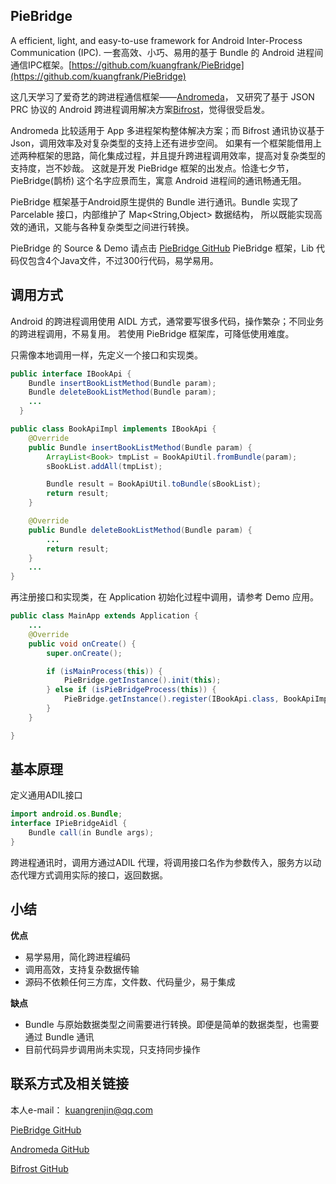 ## PieBridge
A efficient, light, and easy-to-use framework for Android Inter-Process Communication (IPC).
一套高效、小巧、易用的基于 Bundle 的 Android 进程间通信IPC框架。[https://github.com/kuangfrank/PieBridge](https://github.com/kuangfrank/PieBridge)

这几天学习了爱奇艺的跨进程通信框架——[Andromeda](https://github.com/iqiyi/Andromeda)，
又研究了基于 JSON PRC 协议的 Android 跨进程调用解决方案[Bifrost](https://github.com/LiushuiXiaoxia/Bifrost)，觉得很受启发。

Andromeda 比较适用于 App 多进程架构整体解决方案；而 Bifrost 通讯协议基于 Json，调用效率及对复杂类型的支持上还有进步空间。
如果有一个框架能借用上述两种框架的思路，简化集成过程，并且提升跨进程调用效率，提高对复杂类型的支持度，岂不妙哉。
这就是开发 PieBridge 框架的出发点。恰逢七夕节，PieBridge(鹊桥) 这个名字应景而生，寓意 Android 进程间的通讯畅通无阻。

PieBridge 框架基于Android原生提供的 Bundle 进行通讯。Bundle 实现了 Parcelable 接口，内部维护了 Map<String,Object> 数据结构，
所以既能实现高效的通讯，又能与各种复杂类型之间进行转换。

PieBridge 的 Source & Demo 请点击 [PieBridge GitHub](https://github.com/kuangfrank/PieBridge)
PieBridge 框架，Lib 代码仅包含4个Java文件，不过300行代码，易学易用。

## 调用方式

Android 的跨进程调用使用 AIDL 方式，通常要写很多代码，操作繁杂；不同业务的跨进程调用，不易复用。
若使用 PieBridge 框架库，可降低使用难度。

只需像本地调用一样，先定义一个接口和实现类。
```java
public interface IBookApi {
    Bundle insertBookListMethod(Bundle param);
    Bundle deleteBookListMethod(Bundle param);
    ...
  }
```

```java
public class BookApiImpl implements IBookApi {
    @Override
    public Bundle insertBookListMethod(Bundle param) {
        ArrayList<Book> tmpList = BookApiUtil.fromBundle(param);
        sBookList.addAll(tmpList);

        Bundle result = BookApiUtil.toBundle(sBookList);
        return result;
    }

    @Override
    public Bundle deleteBookListMethod(Bundle param) {
        ...
        return result;
    }
    ...
}
```

再注册接口和实现类，在 Application 初始化过程中调用，请参考 Demo 应用。

```java
public class MainApp extends Application {
    ...
    @Override
    public void onCreate() {
        super.onCreate();

        if (isMainProcess(this)) {
            PieBridge.getInstance().init(this);
        } else if (isPieBridgeProcess(this)) {
            PieBridge.getInstance().register(IBookApi.class, BookApiImpl.getInstance());
        }
    }

}
```

## 基本原理

定义通用ADIL接口

```java
import android.os.Bundle;
interface IPieBridgeAidl {
    Bundle call(in Bundle args);
}
```

跨进程通讯时，调用方通过ADIL 代理，将调用接口名作为参数传入，服务方以动态代理方式调用实际的接口，返回数据。


## 小结

**优点**

* 易学易用，简化跨进程编码
* 调用高效，支持复杂数据传输
* 源码不依赖任何三方库，文件数、代码量少，易于集成

**缺点**

* Bundle 与原始数据类型之间需要进行转换。即便是简单的数据类型，也需要通过 Bundle 通讯
* 目前代码异步调用尚未实现，只支持同步操作

## 联系方式及相关链接

本人e-mail： kuangrenjin@qq.com

[PieBridge GitHub](https://github.com/kuangfrank/PieBridge)

[Andromeda GitHub](https://github.com/iqiyi/Andromeda)

[Bifrost GitHub](https://github.com/LiushuiXiaoxia/Bifrost)

